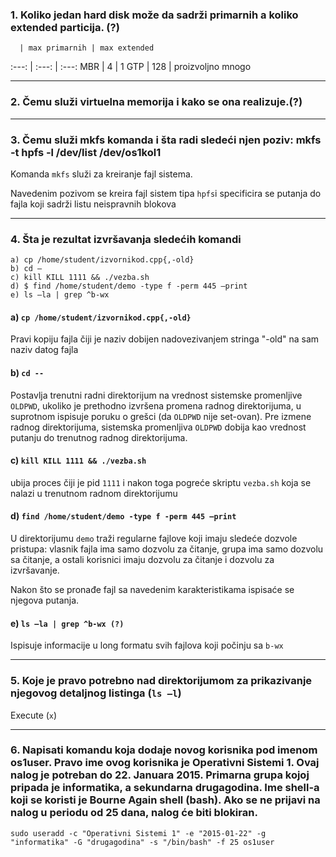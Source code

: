 ### 1. Koliko jedan hard disk može da sadrži primarnih a koliko extended particija. (?)


      | max primarnih | max extended
:---: | :---:         | :---: 
MBR   | 4             | 1
GTP   | 128           | proizvoljno mnogo


---

### 2. Čemu služi virtuelna memorija i kako se ona realizuje.(?)

---

### 3. Čemu služi mkfs komanda i šta radi sledeći njen poziv: mkfs ‐t hpfs ‐l /dev/list /dev/os1kol1

Komanda `mkfs` služi za kreiranje fajl sistema.

Navedenim pozivom se kreira fajl sistem tipa `hpfs`i specificira se putanja do fajla koji sadrži listu neispravnih blokova

---

### 4. Šta je rezultat izvršavanja sledećih komandi

```
a) cp /home/student/izvornikod.cpp{,‐old}
b) cd –
c) kill KILL 1111 && ./vezba.sh
d) $ find /home/student/demo ‐type f ‐perm 445 –print
e) ls –la | grep ^b‐wx
```

#### a) `cp /home/student/izvornikod.cpp{,‐old}`

Pravi kopiju fajla čiji je naziv dobijen nadovezivanjem stringa "-old" na sam naziv datog fajla


#### b) `cd --`

Postavlja trenutni radni direktorijum na vrednost sistemske promenljive `OLDPWD`, ukoliko je prethodno izvršena promena radnog direktorijuma, u suprotnom ispisuje poruku o grešci (da `OLDPWD` nije set-ovan). Pre izmene radnog direktorijuma, sistemska promenljiva `OLDPWD` dobija kao vrednost putanju do trenutnog radnog direktorijuma.


#### c) `kill KILL 1111 && ./vezba.sh`

ubija proces čiji je pid `1111` i nakon toga pogreće skriptu `vezba.sh` koja se nalazi u trenutnom radnom direktorijumu


#### d) `find /home/student/demo ‐type f ‐perm 445 –print`

U direktorijumu `demo` traži regularne fajlove koji imaju sledeće dozvole pristupa: vlasnik fajla ima samo dozvolu za čitanje, grupa ima samo dozvolu sa čitanje, a ostali korisnici imaju dozvolu za čitanje i dozvolu za izvršavanje.

Nakon što se pronađe fajl sa navedenim karakteristikama ispisaće se njegova putanja.


#### e) `ls –la | grep ^b‐wx (?)`

Ispisuje informacije u long formatu svih fajlova koji počinju sa `b‐wx`

---

### 5. Koje je pravo potrebno nad direktorijumom za prikazivanje njegovog detaljnog listinga (`ls –l`)

Execute (`x`)

---

### 6. Napisati komandu koja dodaje novog korisnika pod imenom os1user. Pravo ime ovog korisnika je Operativni Sistemi 1. Ovaj nalog je potreban do 22. Januara 2015. Primarna grupa kojoj pripada je informatika, a sekundarna drugagodina. Ime shell‐a koji se koristi je Bourne Again shell (bash). Ako se ne prijavi na nalog u periodu od 25 dana, nalog će biti blokiran.

```
sudo useradd -c "Operativni Sistemi 1" -e "2015-01-22" -g "informatika" -G "drugagodina" -s "/bin/bash" -f 25 os1user
```